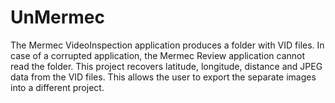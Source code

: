 # UnMermec

The Mermec VideoInspection application produces a folder with VID files.
In case of a corrupted application, the Mermec Review application cannot read the folder.
This project recovers latitude, longitude, distance and JPEG data from the VID files.
This allows the user to export the separate images into a different project.
